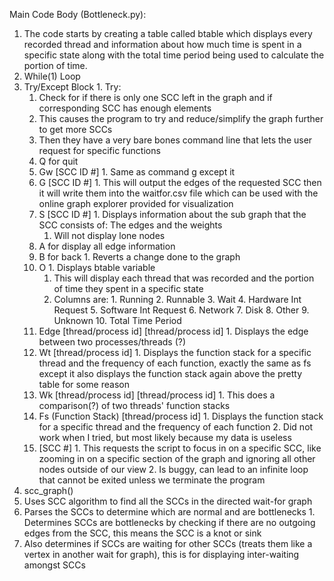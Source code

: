 Main Code Body (Bottleneck.py):

1. The code starts by creating a table called btable which displays every recorded thread and information about how much time is spent in a specific state along with the total time period being used to calculate the portion of time.
2. While(1) Loop
  1. Try/Except Block
    1. Try:
      1. Check for if there is only one SCC left in the graph and if corresponding SCC has enough elements
        1. This causes the program to try and reduce/simplify the graph further to get more SCCs
      2. Then they have a very bare bones command line that lets the user request for specific functions
        1. Q for quit
        2. Gw [SCC ID #]
          1. Same as command g except it
        3. G [SCC ID #]
          1. This will output the edges of the requested SCC then it will write them into the waitfor.csv file which can be used with the online graph explorer provided for visualization
        4. S [SCC ID #]
          1. Displays information about the sub graph that the SCC consists of: The edges and the weights
            1. Will not display lone nodes
        5. A for display all edge information
        6. B for back
          1. Reverts a change done to the graph
        7. O
          1. Displays btable variable
            1. This will display each thread that was recorded and the portion of time they spent in a specific state
              1. Columns are:
                1. Running
                2. Runnable
                3. Wait
                4. Hardware Int Request
                5. Software Int Request
                6. Network
                7. Disk
                8. Other
                9. Unknown
                10. Total Time Period
        8. Edge [thread/process id] [thread/process id]
          1. Displays the edge between two processes/threads (?)
        9. Wt [thread/process id]
          1. Displays the function stack for a specific thread and the frequency of each function, exactly the same as fs except it also displays the function stack again above the pretty table for some reason
        10. Wk [thread/process id] [thread/process id]
          1. This does a comparison(?) of two threads&#39; function stacks
        11. Fs (Function Stack) [thread/process id]
          1. Displays the function stack for a specific thread and the frequency of each function
          2. Did not work when I tried, but most likely because my data is useless
        12. [SCC #]
          1. This requests the script to focus in on a specific SCC, like zooming in on a specific section of the graph and ignoring all other nodes outside of our view
          2. Is buggy, can lead to an infinite loop that cannot be exited unless we terminate the program
3. scc\_graph()
  1. Uses SCC algorithm to find all the SCCs in the directed wait-for graph
  2. Parses the SCCs to determine which are normal and are bottlenecks
    1. Determines SCCs are bottlenecks by checking if there are no outgoing edges from the SCC, this means the SCC is a knot or sink
  3. Also determines if SCCs are waiting for other SCCs (treats them like a vertex in another wait for graph), this is for displaying inter-waiting amongst SCCs
